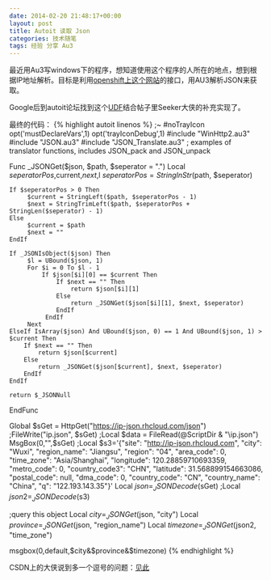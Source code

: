 ```yaml
---
date: 2014-02-20 21:48:17+00:00
layout: post
title: Autoit 读取 Json  
categories: 技术随笔
tags: 经验 分享 Au3    
---
```


最近用Au3写windows下的程序，想知道使用这个程序的人所在的地点，想到根据IP地址解析。目标是利用[openshift上这个网站](https://ip-json.rhcloud.com/api.html)的接口，用AU3解析JSON来获取。

Google后到autoit论坛找到这个[UDF](http://www.autoitscript.com/forum/topic/104150-json-udf-library-fully-rfc4627-compliant/)结合帖子里Seeker大侠的补充实现了。


最终的代码：
{% highlight autoit linenos %}
;~ #noTrayIcon
opt('mustDeclareVars',1)
opt('trayIconDebug',1)
#include "WinHttp2.au3"
#include "JSON.au3"
#include "JSON_Translate.au3" ; examples of translator functions, includes JSON_pack and JSON_unpack


Func _JSONGet($json, $path, $seperator = ".")
    Local $seperatorPos,$current,$next,$l
    $seperatorPos = StringInStr($path, $seperator)

    If $seperatorPos > 0 Then
         $current = StringLeft($path, $seperatorPos - 1)
         $next = StringTrimLeft($path, $seperatorPos + StringLen($seperator) - 1)
    Else
         $current = $path
         $next = ""
    EndIf

    If _JSONIsObject($json) Then
         $l = UBound($json, 1)
	     For $i = 0 To $l - 1
	    	 If $json[$i][0] == $current Then
		    	 If $next == "" Then
		    		 return $json[$i][1]
		    	 Else
		    		 return _JSONGet($json[$i][1], $next, $seperator)
		    	 EndIf
		      EndIf
         Next
    ElseIf IsArray($json) And UBound($json, 0) == 1 And UBound($json, 1) > $current Then
        If $next == "" Then
			return $json[$current]
        Else
            return _JSONGet($json[$current], $next, $seperator)
        EndIf
	EndIf

	return $_JSONNull
EndFunc

Global $sGet = HttpGet("https://ip-json.rhcloud.com/json")
;FileWrite("ip.json", $sGet)
;Local $data = FileRead(@ScriptDir & "\ip.json")
MsgBox(0,"",$sGet)
;Local $s3='{"site": "http://ip-json.rhcloud.com", "city": "Wuxi", "region_name": "Jiangsu", "region": "04", "area_code": 0, "time_zone": "Asia/Shanghai", "longitude": 120.28859710693359, "metro_code": 0, "country_code3": "CHN", "latitude": 31.568899154663086, "postal_code": null, "dma_code": 0, "country_code": "CN", "country_name": "China", "q": "122.193.143.35"}'
Local $json=_JSONDecode($sGet)
;Local $json2=_JSONDecode($s3)

;query this object
Local $city = _JSONGet($json, "city")
Local $province = _JSONGet($json, "region_name")
Local $timezone = _JSONGet($json2, "time_zone")

msgbox(0,default,$city&$province&$timezone)
{% endhighlight %}



CSDN上的大侠说到多一个逗号的问题：[见此](http://blog.csdn.net/wadefelix/article/details/6220421)